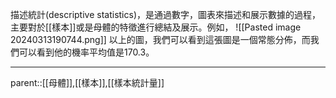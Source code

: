 描述統計(descriptive statistics)，是通過數字，圖表來描述和展示數據的過程，主要對於[[樣本]]或是母體的特徵進行總結及展示。例如，
![[Pasted image 20240313190744.png]]
以上的圖，我們可以看到這張圖是一個常態分佈，而我們可以看到他的機率平均值是170.3。
- - -
parent::[[母體]],[[樣本]],[[樣本統計量]]